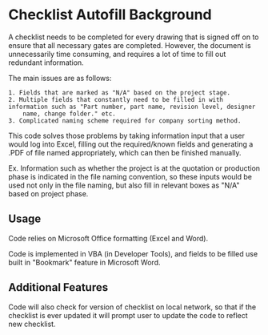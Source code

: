 # Checklist Autofill Background

A checklist needs to be completed for every drawing that is signed off on to ensure that all necessary gates are completed. However, the document is unnecessarily time consuming, and requires a lot of time to fill out redundant information.

The main issues are as follows:

    1. Fields that are marked as "N/A" based on the project stage.
    2. Multiple fields that constantly need to be filled in with information such as "Part number, part name, revision level, designer
        name, change folder." etc.
    3. Complicated naming scheme required for company sorting method.
    
This code solves those problems by taking information input that a user would log into Excel, filling out the required/known fields and generating a .PDF of file named appropriately, which can then be finished manually.

Ex. Information such as whether the project is at the quotation or production phase is indicated in the file naming convention, so these inputs would be used not only in the file naming, but also fill in relevant boxes as "N/A" based on project phase.

## Usage

Code relies on Microsoft Office formatting (Excel and Word).

Code is implemented in VBA (in Developer Tools), and fields to be filled use built in "Bookmark" feature in Microsoft Word.

## Additional Features

Code will also check for version of checklist on local network, so that if the checklist is ever updated it will prompt user to update the code to reflect new checklist.
